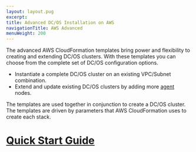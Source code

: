 ```yaml
---
layout: layout.pug
excerpt:
title: Advanced DC/OS Installation on AWS
navigationTitle: AWS Advanced
menuWeight: 200
---
```

The advanced AWS CloudFormation templates bring power and flexibility to creating and extending DC/OS clusters. With these templates you can choose from the complete set of DC/OS configuration options.
 
 - Instantiate a complete DC/OS cluster on an existing VPC/Subnet combination.
 - Extend and update existing DC/OS clusters by adding more [agent](/1.7/overview/concepts/#agent) nodes. 
 
The templates are used together in conjunction to create a DC/OS cluster. The templates are driven by parameters that AWS CloudFormation uses to create each stack.  

<!-- Insert graphic -->

# [Quick Start Guide](/1.7/administration/installing/oss/cloud/aws/advanced/quickstart/)
